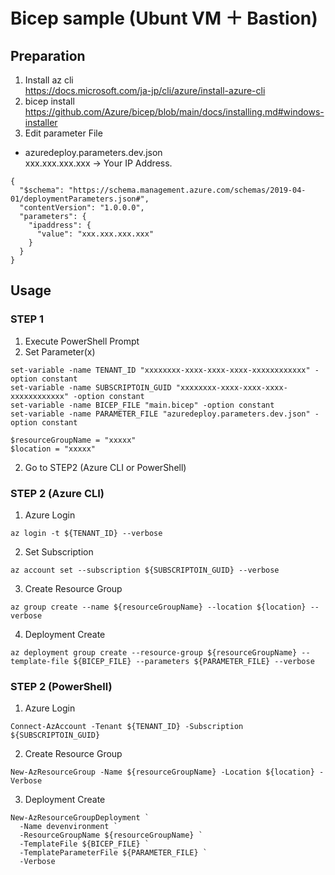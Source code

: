 # Bicep sample (Ubunt VM ＋ Bastion)

## Preparation
1. Install az cli  
https://docs.microsoft.com/ja-jp/cli/azure/install-azure-cli
1. bicep install
https://github.com/Azure/bicep/blob/main/docs/installing.md#windows-installer
1. Edit parameter File
- azuredeploy.parameters.dev.json</br>
xxx.xxx.xxx.xxx -> Your IP Address.
```
{
  "$schema": "https://schema.management.azure.com/schemas/2019-04-01/deploymentParameters.json#",
  "contentVersion": "1.0.0.0",
  "parameters": {
    "ipaddress": {
      "value": "xxx.xxx.xxx.xxx"
    }
  }
}
```

## Usage
### STEP 1
1. Execute PowerShell Prompt
1. Set Parameter(x)

```
set-variable -name TENANT_ID "xxxxxxxx-xxxx-xxxx-xxxx-xxxxxxxxxxxx" -option constant
set-variable -name SUBSCRIPTOIN_GUID "xxxxxxxx-xxxx-xxxx-xxxx-xxxxxxxxxxxx" -option constant
set-variable -name BICEP_FILE "main.bicep" -option constant
set-variable -name PARAMETER_FILE "azuredeploy.parameters.dev.json" -option constant

$resourceGroupName = "xxxxx"
$location = "xxxxx"
```

2. Go to STEP2 (Azure CLI or PowerShell)


### STEP 2 (Azure CLI)
1. Azure Login
```
az login -t ${TENANT_ID} --verbose
```
2. Set Subscription
```
az account set --subscription ${SUBSCRIPTOIN_GUID} --verbose
```
3. Create Resource Group  
```
az group create --name ${resourceGroupName} --location ${location} --verbose
```
4. Deployment Create  
```
az deployment group create --resource-group ${resourceGroupName} --template-file ${BICEP_FILE} --parameters ${PARAMETER_FILE} --verbose
```

### STEP 2 (PowerShell)
1. Azure Login
```
Connect-AzAccount -Tenant ${TENANT_ID} -Subscription ${SUBSCRIPTOIN_GUID}
```
2. Create Resource Group  
```
New-AzResourceGroup -Name ${resourceGroupName} -Location ${location} -Verbose
```
3. Deployment Create  
```
New-AzResourceGroupDeployment `
  -Name devenvironment `
  -ResourceGroupName ${resourceGroupName} `
  -TemplateFile ${BICEP_FILE} `
  -TemplateParameterFile ${PARAMETER_FILE} `
  -Verbose
```
